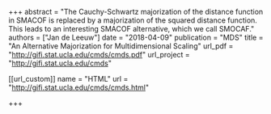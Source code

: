 +++
abstract = "The Cauchy-Schwartz majorization of the distance function in SMACOF is replaced by a majorization of the squared distance function. This leads to an interesting SMACOF alternative, which we call SMOCAF."
authors = ["Jan de Leeuw"]
date = "2018-04-09"
publication = "MDS"
title = "An Alternative Majorization for Multidimensional Scaling"
url_pdf = "http://gifi.stat.ucla.edu/cmds/cmds.pdf"
url_project = "http://gifi.stat.ucla.edu/cmds"


[[url_custom]]
name = "HTML"
url = "http://gifi.stat.ucla.edu/cmds/cmds.html"

+++

